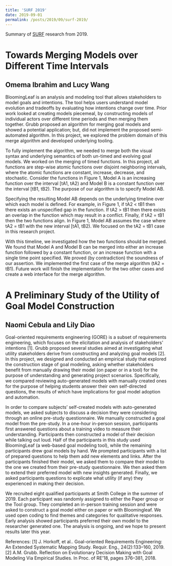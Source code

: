 ```yaml
---
title: 'SURF 2019'
date: 2019-09-01
permalink: /posts/2019/09/surf-2019/
---
```


Summary of [SURF](http://www.science.smith.edu/student-opportunities/surf/) research from 2019.


Towards Merging Models over Different Time Intervals
===

Omema Ibrahim and Lucy Wang 
---
BloomingLeaf is an analysis and modeling tool that allows stakeholders to model goals and intentions. The tool helps users understand model evolution and tradeoffs by evaluating how intentions change over time. Prior work looked at creating models piecemeal, by constructing models of individual actors over different time periods and then merging them together. Grubb proposed an algorithm for merging goal models and showed a potential application; but, did not implement the proposed semi-automated algorithm. In this project, we explored the problem domain of this merge algorithm and developed underlying tooling.

To fully implement the algorithm, we needed to merge both the visual syntax and underlying semantics of both un-timed and evolving goal models. We worked on the merging of timed functions. In this project, all functions are step-wise atomic functions over disjoint neighboring intervals, where the atomic functions are constant, increase, decrease, and stochastic. Consider the functions in Figure 1, Model A is an increasing function over the interval [tA1, tA2) and Model B is a constant function over the interval [tB1, tB2). The purpose of our algorithm is to specify Model AB.

Specifying the resulting Model AB depends on the underlying timeline over which each model is defined. For example, in Figure 1, if tA2 < tB1 then there exists an unspecified gap in the function. If tA2 > tB1 then there exists an overlap in the function which may result in a conflict.
Finally, if tA2 = tB1 then the two functions align. In Figure 1, Model AB assumes the case where tA2 = tB1 with the new interval [tA1, tB2). We focused on the tA2 = tB1 case in this research project.

With this timeline, we investigated how the two functions should be merged. We found that Model A and Model B can be merged into either an increase function followed by a constant function, or an increase function with a single time point specified. We proved (by contradiction) the soundness of our assertion. We implemented the first case of the merge algorithm (tA2 = tB1). Future work will finish the implementation for the two other cases and create a web interface for the merge algorithm.


A Preliminary Study of the Utility of Goal Model Construction
===

Naomi Cebula and Lily Diao
---
Goal-oriented requirements engineering (GORE) is a subset of requirements engineering, which focuses on the elicitation and analysis of stakeholders' intentions \[1\]. Grubb proposed several studies aimed at investigating what utility stakeholders derive from constructing and analyzing goal models \[2\]. In this project, we designed and conducted an empirical study that explored the construction stage of goal modeling, asking whether stakeholders benefit from manually drawing their model (on paper or in a tool) for the purpose of understanding and generating project scenarios. Specifically, we compared reviewing auto-generated models with manually created ones for the purpose of helping students answer their own self-directed questions, the results of which have implications for goal model adoption and automation.

In order to compare subjects’ self-created models with auto-generated models, we asked subjects to discuss a decision they were considering through an online pre-study questionnaire. We manually constructed a goal model from the pre-study. In a one-hour in-person session, participants first answered questions about a training video to measure their understanding. Participants then constructed a model of their decision while talking out loud. Half of the participants in this study used BloomingLeaf (a web-based goal modeling tool), while the remaining participants drew goal models by hand. We prompted participants with a list of prepared questions to help them add new elements and links. After the participants finished their model, we asked them to compare their model to the one we created from their pre-study questionnaire. We then asked them to extend their preferred model with new insights generated. Finally, we asked participants questions to explicate what utility (if any) they experienced in making their decision.

We recruited eight qualified participants at Smith College in the summer of 2019. Each participant was randomly assigned to either the Paper group or the Tool group. They completed an in-person training session and were asked to construct a goal model either on paper or with Bloomingleaf. We used open coding to find themes and categories for qualitative responses. Early analysis showed participants preferred their own model to the researcher generated one. The analysis is ongoing, and we hope to present results later this year.

References:
\[1\] J. Horkoff, et al.. Goal-oriented Requirements Engineering: An Extended Systematic Mapping Study. Requir. Eng., 24(2):133–160, 2019.
\[2\] A.M. Grubb. Reflection on Evolutionary Decision Making with Goal Modeling Via Empirical Studies. In Proc. of RE’18, pages 376–381, 2018.